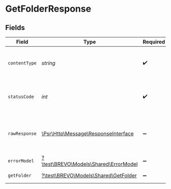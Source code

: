 # GetFolderResponse


## Fields

| Field                                                                                                        | Type                                                                                                         | Required                                                                                                     | Description                                                                                                  |
| ------------------------------------------------------------------------------------------------------------ | ------------------------------------------------------------------------------------------------------------ | ------------------------------------------------------------------------------------------------------------ | ------------------------------------------------------------------------------------------------------------ |
| `contentType`                                                                                                | *string*                                                                                                     | :heavy_check_mark:                                                                                           | HTTP response content type for this operation                                                                |
| `statusCode`                                                                                                 | *int*                                                                                                        | :heavy_check_mark:                                                                                           | HTTP response status code for this operation                                                                 |
| `rawResponse`                                                                                                | [\Psr\Http\Message\ResponseInterface](https://www.php-fig.org/psr/psr-7/#33-psrhttpmessageresponseinterface) | :heavy_minus_sign:                                                                                           | Raw HTTP response; suitable for custom response parsing                                                      |
| `errorModel`                                                                                                 | [?\test\BREVO\Models\Shared\ErrorModel](../../Models/Shared/ErrorModel.md)                                   | :heavy_minus_sign:                                                                                           | bad request                                                                                                  |
| `getFolder`                                                                                                  | [?\test\BREVO\Models\Shared\GetFolder](../../Models/Shared/GetFolder.md)                                     | :heavy_minus_sign:                                                                                           | Folder details                                                                                               |